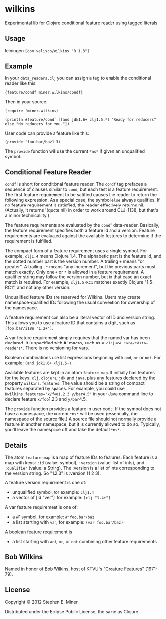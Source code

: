 # wilkins

Experimental lib for Clojure conditional feature reader using tagged literals

## Usage

leiningen `[com.velisco/wilkins "0.1.3"]`

## Example

In your `data_readers.clj` you can assign a tag to enable the conditional reader like this:

	{feature/condf miner.wilkins/condf}
	
Then in your source:

	(require 'miner.wilkins)
	
    (println #feature/condf [(and jdk1.6+ clj1.5.*) "Ready for reducers" else "No reducers for you."])

User code can provide a feature like this:

    (provide 'foo.bar/baz1.3)
	
The `provide` function will use the current `*ns*` if given an unqualified symbol.

## Conditional Feature Reader

`condf` is short for conditional feature reader.  The `condf` tag prefaces a sequence of clauses
similar to `cond`, but each test is a feature requirement.  The first feature requirement to be
satified causes the reader to return the following expression.  As a special case, the symbol `else`
always qualifies.  If no feature requirement is satisfied, the reader effectively returns nil.
(Actually, it returns '(quote nil) in order to work around CLJ-1138, but that's a minor
technicalilty.)

The feature requirements are evaluated by the `condf` data-reader.  Basically, the feature
requirement specifies both a feature id and a version.  Feature requirements are evaluated against
the available features to determine if the requirement is fulfilled.

The compact form of a feature requirement uses a single symbol.  For example, `clj1.4` means Clojure
1.4.  The alphabetic part is the feature id, and the dotted number part is the version number.  A
trailing `+` means "or greater".  A trailing `.*` means "any increment", but the previous parts must
match exactly.  Only one `+` or `*` is allowed in a feature requirement.  A qualifier string may
follow the version number, but in that case an exact match is required.  For example, `clj1.5-RC1`
matches exactly Clojure "1.5-RC1", and not any other version.

Unqualified feature IDs are reserved for Wilkins.  Users may create namespace-qualified IDs
following the usual convention for ownership of the namespace.  

A feature requirement can also be a literal vector of ID and version string.  This allows you to use
a feature ID that contains a digit, such as `[foo.bar/i18n "1.2+"]`.

A var feature requirement simply requires that the named var has been declared.  It is specified
with #' macro, such as `#'clojure.core/*data-readers*`.  There is no versioning for vars.

Boolean combinations use list expressions beginning with `and`, `or` or `not`.  For example: `(and
jdk1.6+ clj1.5+)`.

Available features are kept in an atom `feature-map`.  It initially has features for
the keys: `clj`, `clojure`, `jdk` and `java`, plus any features declared by the property
`wilkins.features`.  The value should be a string of compact features separated by spaces.  For
example, you could use `-Dwilkins.features="x/foo1.2.3 y/bar4.5"` in your Java command line to
declare feature `x/foo`1.2.3 and `y/bar`4.5.

The `provide` function provides a feature in user code.  If the symbol does not have a namespace,
the current `*ns*` will be used (essentially, the namespace of the source file.)  A source file should
not normally provide a feature in another namespace, but it is currently allowed to do so.
Typically, you'll leave the namespace off and take the default `*ns*`.


## Details

The atom `feature-map` is a map of feature IDs to features.  Each feature is a map with keys: `:id`
(value: symbol), `:version` (value: list of ints), and `:qualifier` (value: a String).  The :version
is a list of ints corresponding to the version string.  So "1.2.3" is :version (1 2 3).

A feature version requirement is one of:
* unqualified symbol, for example: `clj1.4`
* a vector of [id "ver"], for example: `[clj "1.4+"]`

A var feature requirement is one of:
* a #' symbol, for example: `#'foo.bar/baz`
* a list starting with `var`, for example: `(var foo.bar/baz)`

A boolean feature requirement is
* a list starting with `and`, `or`, or `not` combining other feature requirements


## Bob Wilkins

Named in honor of [Bob Wilkins](http://en.wikipedia.org/wiki/Bob_Wilkins), host of KTVU's
["Creature Features"](http://www.bobwilkins.net/creaturefeatures.htm) (1971-79).

## License

Copyright © 2012 Stephen E. Miner

Distributed under the Eclipse Public License, the same as Clojure.

